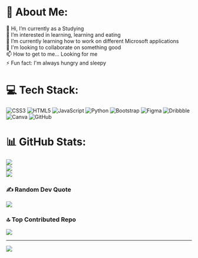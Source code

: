 # 💫 About Me:
👋 Hi, I’m currently as a Studying<br> 👀 I’m interested in learning, learning and eating<br> 🌱 I’m currently learning how to work on different Microsoft applications<br> 💞️ I'm looking to collaborate on something good<br>📫 How to get to me... Looking for me<br> ⚡ Fun fact: I'm always hungry and sleepy


# 💻 Tech Stack:
![CSS3](https://img.shields.io/badge/css3-%231572B6.svg?style=for-the-badge&logo=css3&logoColor=white) ![HTML5](https://img.shields.io/badge/html5-%23E34F26.svg?style=for-the-badge&logo=html5&logoColor=white) ![JavaScript](https://img.shields.io/badge/javascript-%23323330.svg?style=for-the-badge&logo=javascript&logoColor=%23F7DF1E) ![Python](https://img.shields.io/badge/python-3670A0?style=for-the-badge&logo=python&logoColor=ffdd54) ![Bootstrap](https://img.shields.io/badge/bootstrap-%238511FA.svg?style=for-the-badge&logo=bootstrap&logoColor=white) ![Figma](https://img.shields.io/badge/figma-%23F24E1E.svg?style=for-the-badge&logo=figma&logoColor=white) ![Dribbble](https://img.shields.io/badge/Dribbble-EA4C89?style=for-the-badge&logo=dribbble&logoColor=white) ![Canva](https://img.shields.io/badge/Canva-%2300C4CC.svg?style=for-the-badge&logo=Canva&logoColor=white) ![GitHub](https://img.shields.io/badge/github-%23121011.svg?style=for-the-badge&logo=github&logoColor=white)
# 📊 GitHub Stats:
![](https://github-readme-stats.vercel.app/api?username=Joelito-Vz&theme=dark&hide_border=false&include_all_commits=false&count_private=false)<br/>
![](https://github-readme-streak-stats.herokuapp.com/?user=Joelito-Vz&theme=dark&hide_border=false)<br/>
![](https://github-readme-stats.vercel.app/api/top-langs/?username=Joelito-Vz&theme=dark&hide_border=false&include_all_commits=false&count_private=false&layout=compact)

### ✍️ Random Dev Quote
![](https://quotes-github-readme.vercel.app/api?type=horizontal&theme=radical)

### 🔝 Top Contributed Repo
![](https://github-contributor-stats.vercel.app/api?username=Joelito-Vz&limit=5&theme=dark&combine_all_yearly_contributions=true)

---
[![](https://visitcount.itsvg.in/api?id=Joelito-Vz&icon=0&color=0)](https://visitcount.itsvg.in)

<!-- Proudly created with GPRM ( https://gprm.itsvg.in ) -->